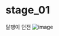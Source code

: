# stage_01
달팽이 던전
![image](https://user-images.githubusercontent.com/44196066/198548885-ddd621e3-afd2-420c-9c04-1579408a0dc4.png)
